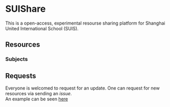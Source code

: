 # SUIShare
This is a open-access, experimental resourse sharing platform for Shanghai United International School (SUIS).

## Resources
### Subjects


## Requests
Everyone is welcomed to request for an update. One can request for new resources via sending an *issue*.    
An example can be seen [here](https://github.com/Jay-Feng2008/SUIShare/issues/1)
